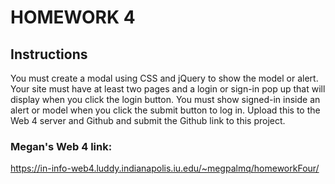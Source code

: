 # HOMEWORK 4
## Instructions
You must create a modal using CSS and jQuery to show the model or alert. 
Your site must have at least two pages and a login or sign-in pop up that will display when you click the login button. 
You must show signed-in inside an alert or model when you click the submit button to log in. 
Upload this to the Web 4 server and Github and submit the Github link to this project. 

### Megan's Web 4 link:
https://in-info-web4.luddy.indianapolis.iu.edu/~megpalmq/homeworkFour/